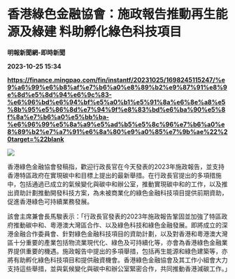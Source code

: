 # 香港綠色金融協會：施政報告推動再生能源及綠建 料助孵化綠色科技項目
**明報新聞網-即時新聞**

**2023-10-25 15:34**

**https://finance.mingpao.com/fin/instantf/20231025/1698245115247/%e9%a6%99%e6%b8%af%e7%b6%a0%e8%89%b2%e9%87%91%e8%9e%8d%e5%8d%94%e6%9c%83-%e6%96%bd%e6%94%bf%e5%a0%b1%e5%91%8a%e6%8e%a8%e5%8b%95%e5%86%8d%e7%94%9f%e8%83%bd%e6%ba%90%e5%8f%8a%e7%b6%a0%e5%bb%ba-%e6%96%99%e5%8a%a9%e5%ad%b5%e5%8c%96%e7%b6%a0%e8%89%b2%e7%a7%91%e6%8a%80%e9%a0%85%e7%9b%ae%22%20target=%22blank**

![](https://fs.mingpao.com/fin/20231025/s00010/08f26f8807cc6865749998b71881333a.jpg)

香港綠色金融協會發稿指，歡迎行政長官在今天發表的2023年施政報告，並支持香港特區政府在實現碳中和目標上提出的最新舉措。在行政長官提出的多項措施中，包括通過已成立的氣候變化與碳中和辦公室，推動實現碳中和的工作，以及推出資助計劃推動開發科技方案，為未被商業化的綠色金融科技項目提供前期資助，促進香港綠色可持續業務發展。

該會主席兼會長馬駿表示：「行政長官發表的2023年施政報告鞏固並加強了特區政府推動碳中和、粵港澳大灣區合作、以及綠色科技和綠色金融發展。即將成立的深港金融合作委員會、針對綠色金融科技項目的資助計劃，以及對香港和粵港澳大灣區十分重要的產業包括物流業現代化、綠色及可持續化等，亦會為香港綠色金融業界提供重要的機遇。施政報告中提出的多項舉措，包括再生能源和綠色建築等，亦將有助孵化綠色科技項目和提供融資機會。香港綠色金融協會及其工作小組會大力支持這些舉措，並與氣候變化與碳中和辦公室緊密合作，共同推動香港減碳工作。」